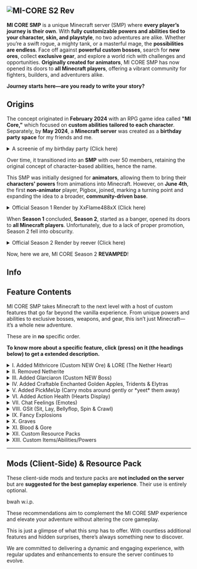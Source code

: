 ![MI-CORE S2 Rev](https://cdn.discordapp.com/attachments/1308803757106270382/1311174047454728232/minecraft_title.png?ex=6747e57d&is=674693fd&hm=9d46ae1800d054e35705323fc0e44f61cdf0a28623b56689d0bfa3d980371d1c&)
---

**MI CORE SMP** is a unique Minecraft server (SMP) where **every player’s journey is their own**. With **fully customizable powers and abilities tied to your character, skin, and playstyle**, no two adventures are alike. Whether you’re a swift rogue, a mighty tank, or a masterful mage, the **possibilities are endless**. Face off against **powerful custom bosses**, search for **new ores**, collect **exclusive gear**, and explore a world rich with challenges and opportunities. **Originally created for animators**, MI CORE SMP has now opened its doors to **all Minecraft players**, offering a vibrant community for fighters, builders, and adventurers alike. 

**Journey starts here—are you ready to write your story?**


## Origins

The concept originated in **February 2024** with an RPG game idea called **"MI Core,"** which focused on **custom abilities tailored to each character**. Separately, by **May 2024**, a **Minecraft server** was created as a **birthday party space** for my friends and me.

<details>

<summary> A screenie of my birthday party (Click here)</summary>

![May 2024](https://cdn.discordapp.com/attachments/1309489058761674771/1311500702735925278/eee.png?ex=674915b6&is=6747c436&hm=2c05327536d417ca715ea1e9e26cd9caeb1a10281a821f3d3de423c8deb89269&)

</details>

Over time, it transitioned into an **SMP** with over 50 members, retaining the original concept of character-based abilities, hence the name. 

This SMP was initially designed for **animators**, allowing them to bring their **characters' powers** from animations into Minecraft. However, on **June 4th**, the first **non-animator** player, Pigbox, joined, marking a turning point and expanding the idea to a broader, **community-driven base**. 


<details>

<summary> Official Season 1 Render by XxFlame488xX (Click here)</summary>

![S1](https://cdn.discordapp.com/attachments/1309489058761674771/1311515537020424243/SPOILER_MI_CORE_Server_AE2_00749_1.png?ex=67492386&is=6747d206&hm=69bdc0450ba678d4d2939be98816c83b05568ed8bbfc38ced25d051debbe5055&)

</details>

When **Season 1** concluded, **Season 2**, started as a banger, opened its doors to **all Minecraft players**. Unfortunately, due to a lack of proper promotion, Season 2 fell into obscurity. 

<details>

<summary> Official Season 2 Render by reever (Click here)</summary>

![S2](https://cdn.discordapp.com/attachments/1309489058761674771/1311515536110129202/mi_core_00000_1.png?ex=67492386&is=6747d206&hm=09cce7c77d0c0c54b529918c95658558a9b7ea0b81ee5556dbd2c62254508ed6&)

</details>

Now, here we are, MI CORE Season 2 **REVAMPED**!

## Info





## Feature Contents

MI CORE SMP takes Minecraft to the next level with a host of custom features that go far beyond the vanilla experience. From unique powers and abilities to exclusive bosses, weapons, and gear, this isn’t just Minecraft—it’s a whole new adventure.

These are in **no** specific order.

**To know more about a specific feature, click (press) on it (the headings below) to get a extended description.**

<details>

<summary>I. Added Mithricore (Custom NEW Ore) & LORE (The Nether Heart)</summary>

# Lore - The Nether's Heart: A Source of Awe and Fear  

Deep in the Nether’s molten core lies a myth whispered among ancient scholars and surviving Piglins: the **Nether's Heart**. A relic of unimaginable power, it is said to be the remnant of the Nether’s original **fusion core**, a primordial engine of creation that once sustained the realm. Now fractured and hidden, the Heart’s shards have scattered throughout the Nether, forming **Mithrilite Corestone**. But even as these fragments radiate immense power, they are but a faint echo of the Heart’s terrifying might.  

## The Whispering Core  
Those who dare to delve too deep in search of Mithrilite Corestone speak of strange phenomena. As miners approach rich veins, the very air seems to hum, vibrating with an unsettling resonance. Shadows flicker unnaturally, and faint whispers can be heard over the roar of lava, as if the Nether itself were alive and warning intruders.  

Some believe these whispers are the Heart’s voice—its fractured consciousness reaching out, luring the greedy and the bold closer to their doom. Others claim the Heart is no longer sentient but a **force of pure chaos**, its fragments eager to return to their original form, no matter the cost.  

## The Nether's Pulse  
Legends say that when too much **Mithrilite Corestone** is gathered in one place, the Heart reacts. Miners have reported sudden bursts of searing heat, even in areas devoid of lava. Others speak of “Netherquakes”—violent tremors that open fissures of molten rock, swallowing entire expeditions. Piglins, who revere the Heart as a divine force, warn against provoking its wrath, believing that mining too greedily could awaken something ancient and malevolent.  

## The Slumbering Power  
If the Heart were to be reassembled, the consequences are uncertain but terrifying. Some speculate that it would reignite the Nether, transforming it into a realm of boundless energy and unimaginable beauty. But others warn of a darker fate: the Heart could unleash an uncontrollable wave of destruction, collapsing the Nether into a singularity and dragging the Overworld with it.   

## A Reckless Gamble  
The Nether's Heart is both a curse and a blessing. Its shards, the **Mithrilite Corestones**, provide unmatched power when refined, but each piece brings the world closer to a terrible gamble. If someone were to reforge the Heart—whether by accident or design—there is no guarantee that they would control it. Instead, they may become its first victim, consumed by the very energy they sought to command.  

## Final Warning  
"Beware the Heart," say the Piglins. "For the Nether does not forget, and it does not forgive."  


# Processing Mithrilite Corestone: Unlocking the Nether’s Power  

The journey of **Mithrilite Corestone** from raw ore to ultimate resource reflects the intricate art of harnessing the Nether’s energy. Each step requires precision, skill, and a measure of bravery, as working with such a volatile material can lead to unforeseen consequences.


## **1. Mining Mithrilite Corestone**  
Found deep within the Nether’s dangerous landscapes, **Mithrilite Corestone** is one of the rarest ores in existence. It can only be mined with a **diamond pickaxe or better**, and its deposits are often surrounded by hostile mobs or buried within treacherous lava lakes.  

When mined, the ore itself appears unassuming, but when exposed to extreme heat, its true nature begins to reveal itself.

## **2. Smelting into Mithrilite Core Dust**  
Mithrilite Corestone is smelted in a furnace or blast furnace to produce **Mithrilite Core Dust**. This shimmering, crystalline powder is the essence of the Corestone’s energy, concentrated into a more manageable form. Handling the dust is said to feel warm, almost alive, as if it holds the Nether’s heartbeat within. 

![Smelting into Mithrilite Core Dust](https://cdn.discordapp.com/attachments/1308803757596737580/1310842008717496381/NewFurnaceGUI.gif?ex=6746b041&is=67455ec1&hm=ca71e153fd15ac9ff3d4b98865b18f90551212747fcce5bfec259d37b3393fbe&)

## **3. Forging Forged Coreshards**  
Using a crafting table, **Mithrilite Core Dust** can be fused and compressed into **Forged Coreshards**. This process mimics the ancient fusion reactions of the Nether’s core, requiring skill and determination to complete.  
- Forged Coreshards are metallic and unyielding, imbued with the Nether’s primal energy.  
- These shards are highly sought after, as they are the foundation for creating the strongest tools, armor, and structures in the game.
  
![Forging Forged Coreshards](https://cdn.discordapp.com/attachments/1308803757596737580/1310842114556559410/GUI_Crafting_Table.png?ex=6746b05a&is=67455eda&hm=86e9a7b5de3c61e8be3f5dba715bde4c7bb55ee6640c6e93ba244cb1a87ddf37&)

## **4. Crafting Mithricored Gear**  
Forged Coreshards are the key to **Mithricored tools and armor**, the most powerful equipment in existence. Each item crafted with Forged Coreshards is infused with durability and strength, surpassing even Netherite.  
- **Mithricored Sword**: Cuts through enemies with unparalleled sharpness and speed.  
- **Mithricored Pickaxe**: Mines faster than any other tool, capable of breaking even the toughest blocks.  
- **Mithricored Armor**: Provides unmatched protection and resistance to damage, making the wearer nearly invincible.

![Mithricored Sword](https://cdn.discordapp.com/attachments/1308803757596737580/1310842293011349555/Screenshot_2024-11-26_104540-removebg-preview_1.png?ex=6746b084&is=67455f04&hm=e6676bc083b810bb05187e8a96467389ef64a3f190fcd3f50bb7ce970427e00e&) 
![Mithricored Armor](https://cdn.discordapp.com/attachments/1308803757596737580/1310842196001292328/GUI_Crafting_Table_1.png?ex=6746b06d&is=67455eed&hm=d0b7897033f3779b69f2c72926ae199b8a71e03785a4c56a42cedc0a32fe6237&)

This gear is not only practical but a status symbol, showing the world that the player has conquered the Nether’s challenges.


## **5. Crafting the Block of Mithricore**  
Forged Coreshards can also be used to craft the **Block of Mithricore**, a solidified monument to the ore’s power. This block is not only unburnable and resistant to explosions but also serves as a **beacon base**, amplifying the effects of beacons when used.  
- Its surface is sleek and metallic, with glowing runes that pulse faintly.  
- Placing a Block of Mithricore in a structure makes it nearly indestructible, perfect for fortresses or treasures.  


## The Risk of Harnessing Power  
While the process of transforming **Mithrilite Corestone** into its refined forms is rewarding, it is not without danger. Mishandling the material at any stage—mining, smelting, or forging—can trigger unstable reactions, releasing bursts of energy or attracting hostile mobs. Players are warned to proceed with caution, as even the smallest mistake could have devastating consequences.

The power of **Mithrilite Corestone** is immense, but so too are the risks that come with wielding it. Only those with the courage to face the Nether’s trials will unlock the full potential of this extraordinary resource.  


</details>

<details>

<summary>II. Removed Netherite</summary>


Netherite seemed to me, as quite an overpowered resource that could be gained in quite a less amount of time. And with Mithricore already added, Netherite didn't really feel a place here.


</details>

<details>

<summary>III. Added Glarciaron (Custom NEW Boss)</summary>

# The Glarciaron - Lore

![Glarciaron_Promotional_Render](https://cdn.discordapp.com/attachments/1309489058761674771/1311199143443566632/Glaciaron_Promotional_Render.png?ex=6747fcdc&is=6746ab5c&hm=91f31d97ca75726c0493ffc9e0ff0e77676fc258e9675b0a6b69f476d3f6de78&)

In the frozen void of the **Frostspire Wastes**, an ancient glacier gave rise to the terrifying **Glarciaron**. Created by a vanished civilization to protect their land from disaster, it was imbued with the **essence of eternal winter**—granting it immense strength, intelligence, and an unbreakable bond to the ice it guarded.  

When the civilization disappeared, **Glarciaron** remained, a **silent sentinel** wandering the tundra. Its presence was heralded by **violent snowstorms**, but it never attacked unless provoked. Over time, it became a **feared legend**, believed to be the **last protector of ancient secrets** buried beneath the ice.  

Yet **Glarciaron** is more than a mere guardian. Its **frozen core** holds **forbidden knowledge** and **immense power**. As the land begins to thaw, the creature stirs, sensing the disturbance of its delicate world. It views any who enter the **Wastes** as potential threats, but it will not act unless pushed.  

Provoking **Glarciaron** is a mistake. Once angered, it summons the **fury of winter**, unleashing **blizzards** that freeze the blood in its enemies’ veins. Its fists crash like **glaciers**, shattering bones with each blow. But its most terrifying ability is the power to **launch foes into the sky**. With a brutal motion, **Glarciaron** conjures a **vortex of freezing winds**, sending its prey **thousands of feet into the air**. The cold tears through their flesh, **freezing it solid**, cracking bones, and rupturing veins. When they fall, their bodies shatter—**limbs snap**, **blood bursts**, and the ground becomes a **frozen grave**.  

Only the **toughest** can survive the **Frost Guardian’s wrath**. If they do, they will earn the **IceBound Boots**—relics from a forgotten age, pulsing with **dark power**. These boots grant **incredible speed** and the **ability to walk on water**, leaving a chilling trail of frost behind.  

But beware: disturb the balance, and **Glarciaron** will rise again—**hungrier and more savage than ever**.

# Take upon the Challenge - Fighting this Beast

To spawn Glarciaron, players must craft the Glarciaron Spawn Egg.

![Fighting this Beast](https://cdn.discordapp.com/attachments/1309489058761674771/1311326705025024020/GUI_Crafting_Table.png?ex=674873a9&is=67472229&hm=63c4ba2294b5fed3b0815b7f20efd378b2bdfb177ab3f06cdfe11574e45796ea&)

# Rewards of the Icy Conqueror

When **Glarciaron** falls, it drops four rare **Ice Chunks**, crystallized fragments of its frozen core infused with its ancient power. These chunks, glowing faintly with the essence of eternal winter, are essential for crafting the legendary **IceBound Boots**. Players must collect all four and combine them with other materials at a crafting table to forge the boots. Once crafted, the **IceBound Boots** grant incredible speed and the ability to freeze water beneath the wearer’s feet, creating a frosty path wherever they go. These icy relics are a testament to the wielder’s triumph over the Frost Guardian, holding both its strength and a reminder of the perilous battle it took to earn them.

![Rewards of the Icy Conqueror](https://cdn.discordapp.com/attachments/1309489058761674771/1311199871172214814/GUI_Crafting_Table_2.png?ex=6747fd8a&is=6746ac0a&hm=0f878987d7994baa0f925b712e064eddfe38792359ca82c210ea787d742e0861&)

</details>

<details>

<summary>IV. Added Craftable Enchanted Golden Apples, Tridents & Elytras</summary>

## Craftable Enchanted Golden Apple

![Gapple](https://cdn.discordapp.com/attachments/1309489058761674771/1311342913539801229/GUI_Crafting_Table.gif?ex=674882c2&is=67473142&hm=8053f28dff5b1e3950e45b33b99ba50405f03ef622aa2bc12e036f34a43005e0&)


## Craftable Trident

![Craftable Trident](https://cdn.discordapp.com/attachments/1309489058761674771/1311343778845687848/GUI_Crafting_Table_2.png?ex=67488390&is=67473210&hm=5ff422df35236e39a0084021e3f1b003a83a6a14329fb09cfec26f8fe3fd19b4&)


## Craftable Elytra

![Craftable Elytra](https://cdn.discordapp.com/attachments/1309489058761674771/1311343951076261948/GUI_Crafting_Table_3.png?ex=674883b9&is=67473239&hm=9eb1a456aecf9f419403f231ddb78e349a32ba10fbea092e5be3d32e4415c175&)

</details>


<details>

<summary>V. Added PickMeUp (Carry mobs around gently or *yeet* them away)</summary>

## PickMeUp Plugin

**Can be used in the transportation of mobs.**

- To pick up an entity you just need to sneak and right click on an entity with an empty hand.

- To let the entity down sneak for a short time.

- To throw keep sneaking. A throwbar will pop up.

- You can cancel the throw process with a right click.

**The following mobs can be picked up (only):   - VILLAGER, PIG, CHICKEN, COW, RABBIT, WOLF, BOAT, SHEEP, PARROT;**


</details>


<details>

<summary>VI. Added Action Health (Hearts Display)</summary>

## Action Health

![ActionHealth](https://cdn.discordapp.com/attachments/1309489058761674771/1311348193270960148/77a753a3753ee2059b26bcd92b4c7a7d435c2a3e.png?ex=674887ac&is=6747362c&hm=87ea08acd64e3aebb21a363df29de5d6bda2f655260e26454d93a7006558a4ee&)

**Also works for players and bosses!**

</details>


<details>

<summary>VII. Chat Feelings (Emotes)</summary>

## Chat Feelings


| **Command**       | **Description**                          |
|--------------------|------------------------------------------|
| `/hug`            | Hug another player.                      |
| `/slap`           | Playfully slap another player.           |
| `/poke`           | Poke another player.                     |
| `/highfive`       | Give another player a high five.         |
| `/yell`           | Yell at another player.                  |
| `/facepalm`       | Show disbelief or frustration.           |
| `/bite`           | Playfully bite another player.           |
| `/lick`           | Lick another player.                     |
| `/snuggle`        | Snuggle with another player.             |
| `/shake`          | Shake another player.                    |
| `/stab`           | Stab another player (playfully).         |
| `/kiss`           | Kiss another player.                     |
| `/punch`          | Punch another player (playfully).        |
| `/murder`         | Pretend to murder another player.        |
| `/dab`            | Perform a dab.                           |
| `/boi`            | Express disbelief with a "boi."          |
| `/cry`            | Cry at or with another player.           |
| `/pat`            | Pat another player on the back.          |
| `/scorn`          | Show scorn towards another player.       |
| `/stalk`          | Pretend to stalk another player.         |
| `/sus`            | Accuse another player of being suspicious. |


</details>


<details>

<summary>VIII. GSit (Sit, Lay, Bellyflop, Spin & Crawl)</summary>

## GSit

Sit on every block with `/sit`

Crawl on the ground with `/crawl`

Lay or Bellyflop on every block with `/lay` or `/bellyflop`

Spin around with `/spin`

Simply right click on top of a seat (stair, slab or carpet) to sit there

Click (right) on another Player to sit on them and stack up! 

</details>


<details>

<summary>IX. Fancy Explosions</summary>

## Fancy Physics

![BOOOM](https://cdn.discordapp.com/attachments/1309489058761674771/1311366010627948584/7ef28053a658f0f73bcafd2fdb858956ed73e786.gif?ex=67489844&is=674746c4&hm=2d5d8fe6bcfd8273a9b3d4cf7816d164d5eea3091f675caa3c39b5ebed6a7fa0&)

Just exlposions, don't worry about the lag XD

</details>


<details>

<summary>X. Graves</summary>

## W.I.P.

</details>

<details>

<summary>XI. Blood & Gore</summary>

## W.I.P.

</details>

<details>

<summary>XII. Custom Resource Packs</summary>

## W.I.P.

</details>

<details>

<summary>XIII. Custom Items/Abilities/Powers</summary>

## W.I.P.

</details>

---


## Mods (Client-Side) & Resource Pack

These client-side mods and texture packs are **not included on the server** but are **suggested for the best gameplay experience**. Their use is entirely optional. 

bwah w.i.p.

These recommendations aim to complement the MI CORE SMP experience and elevate your adventure without altering the core gameplay.

This is just a glimpse of what this smp has to offer. With countless additional features and hidden surprises, there’s always something new to discover. 

We are committed to delivering a dynamic and engaging experience, with regular updates and enhancements to ensure the server continues to evolve.

